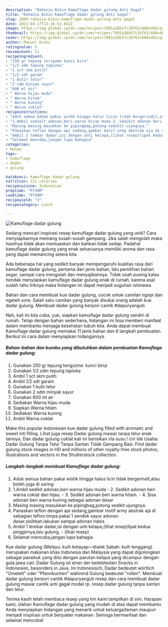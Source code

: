 ```yaml
---
description: "Rahasia Bikin Kamuflage dadar gulung Anti Gagal"
title: "Rahasia Bikin Kamuflage dadar gulung Anti Gagal"
slug: 2899-rahasia-bikin-kamuflage-dadar-gulung-anti-gagal
date: 2021-04-17T13:36:53.042Z
image: https://img-global.cpcdn.com/recipes/7891a26b57c26f63/680x482cq70/kamuflage-dadar-gulung-foto-resep-utama.jpg
thumbnail: https://img-global.cpcdn.com/recipes/7891a26b57c26f63/680x482cq70/kamuflage-dadar-gulung-foto-resep-utama.jpg
cover: https://img-global.cpcdn.com/recipes/7891a26b57c26f63/680x482cq70/kamuflage-dadar-gulung-foto-resep-utama.jpg
author: Manuel Evans
ratingvalue: 5
reviewcount: 11
recipeingredient:
- "250 gr tepung terigume kunci biru"
- "1/2 sdm tepung tapioka"
- "1 sct skm putih"
- "1/2 sdt garam"
- "1 butir telur"
- "2 sdm minyak sayur"
- "600 ml air"
- " Warna hijau muda"
- " Warna hitam"
- " Warna kuning"
- " Warna coklat"
recipeinstructions:
- "Aduk semua bahan pakai wishk hingga halus licin tidak bergerindil,atau boleh juga di saring"
- "1.Ambil sedikit adonan,beri warna hijau muda 2. Sedikit adonan beri warna coklat dan hijau. 3. Sedikit adonan beri warna hitam. 4. Sisa adonan beri warna kuning sebagai adonan dasar"
- "Masing masing masukkan ke pipingbag,potong sedikit ujungnya."
- "Panaskan teflon dengan api sedang,gambar motif army abstrak aja di sebagian teflon.timpa pakai 1 sendok sayur adonan dasar.sisihkan.lakukan sampai adonan habis."
- "Ambil 1 lembar dadar,isi dengan unti kelapa,(lihat resep)lipat kedua pinggirnya,lalu gulung.           (lihat resep)"
- "Selamat mencoba,jangan lupa bahagia"
categories:
- Resep
tags:
- kamuflage
- dadar
- gulung

katakunci: kamuflage dadar gulung 
nutrition: 111 calories
recipecuisine: Indonesian
preptime: "PT39M"
cooktime: "PT49M"
recipeyield: "3"
recipecategory: Lunch

---
```



![Kamuflage dadar gulung](https://img-global.cpcdn.com/recipes/7891a26b57c26f63/680x482cq70/kamuflage-dadar-gulung-foto-resep-utama.jpg)

Sedang mencari inspirasi resep kamuflage dadar gulung yang unik? Cara menyiapkannya memang susah-susah gampang. Jika salah mengolah maka hasilnya tidak akan memuaskan dan bahkan tidak sedap. Padahal kamuflage dadar gulung yang enak seharusnya memiliki aroma dan rasa yang dapat memancing selera kita.

Ada beberapa hal yang sedikit banyak mempengaruhi kualitas rasa dari kamuflage dadar gulung, pertama dari jenis bahan, lalu pemilihan bahan segar, sampai cara mengolah dan menyajikannya. Tidak usah pusing kalau hendak menyiapkan kamuflage dadar gulung enak di rumah, karena asal sudah tahu triknya maka hidangan ini dapat menjadi suguhan istimewa.

Bahan dan cara membuat kue dadar gulung, cocok untuk camilan ngopi dan ngeteh sore. Salah satu camilan yang banyak disukai orang adalah kue dadar gulung. Membuat dadar gulung berpori cantik #dapuryanguti.


Nah, kali ini kita coba, yuk, siapkan kamuflage dadar gulung sendiri di rumah. Tetap dengan bahan sederhana, hidangan ini bisa memberi manfaat dalam membantu menjaga kesehatan tubuh kita. Anda dapat membuat Kamuflage dadar gulung memakai 11 jenis bahan dan 6 langkah pembuatan. Berikut ini cara dalam menyiapkan hidangannya.

<!--inarticleads1-->

##### Bahan-bahan dan bumbu yang dibutuhkan dalam pembuatan Kamuflage dadar gulung:

1. Gunakan 250 gr tepung terigu(me: kunci biru)
1. Gunakan 1/2 sdm tepung tapioka
1. Ambil 1 sct skm putih
1. Ambil 1/2 sdt garam
1. Gunakan 1 butir telur
1. Gunakan 2 sdm minyak sayur
1. Gunakan 600 ml air
1. Sediakan  Warna hijau muda
1. Siapkan  Warna hitam
1. Sediakan  Warna kuning
1. Ambil  Warna coklat


Make this popular Indonesian kue dadar gulung filled with aromatic and sweet inti filling. Lihat juga resep Dadar gulung mawar tanpa telur enak lainnya. Dan dadar gulung coklat kali ini berisikan vla susu.! ciri Ide Usaha: Dadar Gulung Tanpa Telur Tanpa Santan Tidak Gampang Basi. Find dadar gulung stock images in HD and millions of other royalty-free stock photos, illustrations and vectors in the Shutterstock collection. 

<!--inarticleads2-->

##### Langkah-langkah membuat Kamuflage dadar gulung:

1. Aduk semua bahan pakai wishk hingga halus licin tidak bergerindil,atau boleh juga di saring
1. 1.Ambil sedikit adonan,beri warna hijau muda - 2. Sedikit adonan beri warna coklat dan hijau. - 3. Sedikit adonan beri warna hitam. - 4. Sisa adonan beri warna kuning sebagai adonan dasar
1. Masing masing masukkan ke pipingbag,potong sedikit ujungnya.
1. Panaskan teflon dengan api sedang,gambar motif army abstrak aja di sebagian teflon.timpa pakai 1 sendok sayur adonan dasar.sisihkan.lakukan sampai adonan habis.
1. Ambil 1 lembar dadar,isi dengan unti kelapa,(lihat resep)lipat kedua pinggirnya,lalu gulung. -           (lihat resep)
1. Selamat mencoba,jangan lupa bahagia


Kue dadar gulung (Melayu: kuih ketayap—dialek Sabah: kuih lenggang) merupakan makanan khas Indonesia dan Malaysia yang dapat digolongkan sebagai panekuk yang diisi dengan parutan kelapa yang dicampur dengan gula jawa cair. Dadar Gulung ist einer der beliebtesten Snacks in Indonesien, besonders in Java. Im Indonesisch, Dadar bedeutet wörtlich &#34;Omelett&#34; oder &#34;Pfannkuchen&#34; während Gulung bedeutet &#34;rollen&#34;. Membuat dadar gulung berpori cantik #dapuryanguti resep dan cara membuat dadar gulung mawar cantik anti gagal modal rp. resep dadar gulung tanpa santan dan telur. 

Terima kasih telah membaca resep yang tim kami tampilkan di sini. Harapan kami, olahan Kamuflage dadar gulung yang mudah di atas dapat membantu Anda menyiapkan hidangan yang menarik untuk keluarga/teman maupun menjadi inspirasi untuk berjualan makanan. Semoga bermanfaat dan selamat mencoba!
